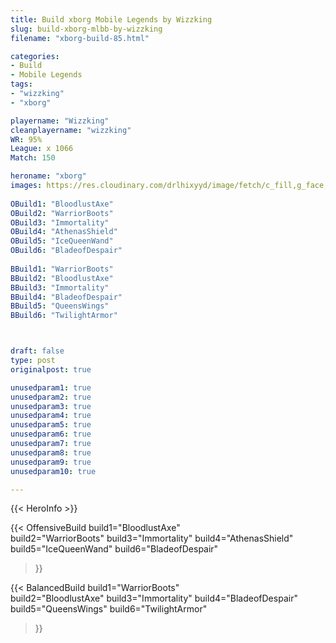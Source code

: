 ```yaml
---
title: Build xborg Mobile Legends by Wizzking
slug: build-xborg-mlbb-by-wizzking
filename: "xborg-build-85.html"

categories: 
- Build 
- Mobile Legends
tags: 
- "wizzking"
- "xborg"

playername: "Wizzking"
cleanplayername: "wizzking"
WR: 95%
League: x 1066
Match: 150 

heroname: "xborg"
images: https://res.cloudinary.com/drlhixyyd/image/fetch/c_fill,g_face,f_auto/https://cdn2-build.mobagenie.my.id/p/images/banner/full/xborg.jpg
 
OBuild1: "BloodlustAxe"  
OBuild2: "WarriorBoots" 
OBuild3: "Immortality" 
OBuild4: "AthenasShield" 
OBuild5: "IceQueenWand" 
OBuild6: "BladeofDespair" 
 
BBuild1: "WarriorBoots"  
BBuild2: "BloodlustAxe" 
BBuild3: "Immortality" 
BBuild4: "BladeofDespair" 
BBuild5: "QueensWings" 
BBuild6: "TwilightArmor"



draft: false
type: post
originalpost: true

unusedparam1: true
unusedparam2: true
unusedparam3: true
unusedparam4: true
unusedparam5: true
unusedparam6: true
unusedparam7: true
unusedparam8: true
unusedparam9: true
unusedparam10: true

---
```


{{< HeroInfo >}} 

{{< OffensiveBuild 
build1="BloodlustAxe"  
build2="WarriorBoots" 
build3="Immortality" 
build4="AthenasShield" 
build5="IceQueenWand" 
build6="BladeofDespair" 
 >}} 

{{< BalancedBuild 
build1="WarriorBoots"  
build2="BloodlustAxe" 
build3="Immortality" 
build4="BladeofDespair" 
build5="QueensWings" 
build6="TwilightArmor" 
 >}}

